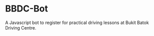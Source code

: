 # BBDC-Bot
A Javascript bot to register for practical driving lessons at Bukit Batok Driving Centre.
